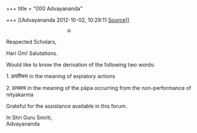 +++
title = "000 Advayananda"

+++
[[Advayananda	2012-10-02, 10:29:11 [Source](https://groups.google.com/g/bvparishat/c/vHyeSxAXKd4)]]



  

                           ॐ

Respected Scholars,

Hari Om! Salutations.  
  

Would like to know the derivation of the following two words:

1\. प्रायश्चित्त in the meaning of expiatory actions

2\. प्रत्यवाय in the meaning of the pāpa occurring from the non-performance of nityakarma

Grateful for the assistance available in this forum.

  

In Shri Guru Smriti,  
Advayananda  
  

  

